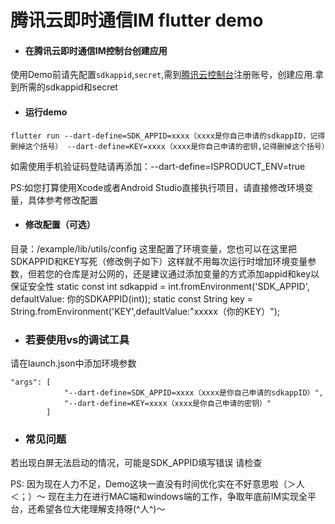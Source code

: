# 腾讯云即时通信IM flutter demo

- #### 在腾讯云即时通信IM控制台创建应用
 使用Demo前请先配置`sdkappid`,`secret`,需到[腾讯云控制台](https://cloud.tencent.com/product/im)注册账号，创建应用.拿到所需的sdkappid和secret

- #### 运行demo

```
flutter run --dart-define=SDK_APPID=xxxx（xxxx是你自己申请的sdkappID，记得删掉这个括号） --dart-define=KEY=xxxx（xxxx是你自己申请的密钥,记得删掉这个括号）
```
如需使用手机验证码登陆请再添加：--dart-define=ISPRODUCT_ENV=true

PS:如您打算使用Xcode或者Android Studio直接执行项目，请直接修改环境变量，具体参考修改配置

- #### 修改配置（可选）

目录：/example/lib/utils/config
这里配置了环境变量，您也可以在这里把SDKAPPID和KEY写死（修改例子如下）这样就不用每次运行时增加环境变量参数，但若您的仓库是对公网的，还是建议通过添加变量的方式添加appid和key以保证安全性
  static const int sdkappid = int.fromEnvironment('SDK_APPID', defaultValue: 你的SDKAPPID(int));
  static const String key = String.fromEnvironment('KEY',defaultValue:"xxxxx（你的KEY）");
- ### 若要使用vs的调试工具
请在launch.json中添加环境参数
```
"args": [
            "--dart-define=SDK_APPID=xxxx（xxxx是你自己申请的sdkappID）",
            "--dart-define=KEY=xxxx（xxxx是你自己申请的密钥）"
        ]
```


- ### 常见问题
若出现白屏无法启动的情况，可能是SDK_APPID填写错误 请检查

PS: 因为现在人力不足，Demo这块一直没有时间优化实在不好意思啦（＞人＜；）～ 现在主力在进行MAC端和windows端的工作，争取年底前IM实现全平台，还希望各位大佬理解支持呀(^人^)～
 

